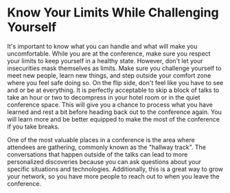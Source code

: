 # Know Your Limits While Challenging Yourself

It's important to know what you can handle and what will make you uncomfortable. While you are at the conference, make sure you respect your limits to keep yourself in a healthy state. However, don't let your insecurities mask themselves as limits. Make sure you challenge yourself to meet new people, learn new things, and step outside your comfort zone where you feel safe doing so. On the flip side, don't feel like you have to see and or be at everything. It is perfectly acceptable to skip a block of talks to take an hour or two to decompress in your hotel room or in the quiet conference space. This will give you a chance to process what you have learned and rest a bit before heading back out to the conference again. You will learn more and be better equipped to make the most of the conference if you take breaks.
 
One of the most valuable places in a conference is the area where attendees are gathering, commonly known as the "hallway track". The conversations that happen outside of the talks can lead to more personalized discoveries because you can ask questions about your specific situations and technologies. Additionally, this is a great way to grow your network, so you have more people to reach out to when you leave the conference.
